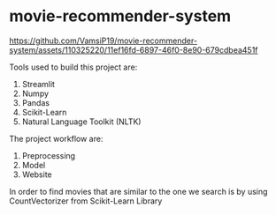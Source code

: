# movie-recommender-system

https://github.com/VamsiP19/movie-recommender-system/assets/110325220/11ef16fd-6897-46f0-8e90-679cdbea451f

Tools used to build this project are:
1. Streamlit
2. Numpy
3. Pandas
4. Scikit-Learn
5. Natural Language Toolkit (NLTK)

The project workflow are:
1. Preprocessing
2. Model
3. Website

In order to find movies that are similar to the one we search is by using CountVectorizer from Scikit-Learn Library
